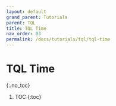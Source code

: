 ```yaml
---
layout: default
grand_parent: Tutorials
parent: TQL
title: TQL Time
nav_order: 03
permalink: /docs/tutorials/tql/tql-time
---
```


# TQL Time
{:.no_toc}

1. TOC
{:toc}
